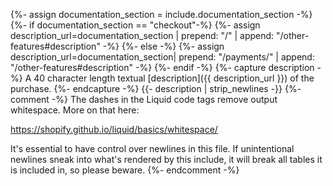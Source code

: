 {%- assign documentation_section = include.documentation_section -%}
{%- if documentation_section == "checkout"-%}
    {%- assign description_url=documentation_section | prepend: "/" | append: "/other-features#description" -%}
{%- else -%}
    {%- assign description_url=documentation_section| prepend:  "/payments/" | append: "/other-features#description" -%}
{%- endif -%}
{%- capture description -%}
    A 40 character length textual [description]({{ description_url }}) of the purchase.
{%- endcapture -%}
{{- description | strip_newlines -}}
{%- comment -%}
The dashes in the Liquid code tags remove output whitespace. More on that here:

https://shopify.github.io/liquid/basics/whitespace/

It's essential to have control over newlines in this file. If unintentional
newlines sneak into what's rendered by this include, it will break all tables
it is included in, so please beware.
{%- endcomment -%}
